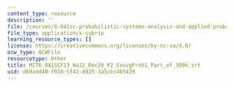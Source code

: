 ```yaml
---
content_type: resource
description: ''
file: /courses/6-041sc-probabilistic-systems-analysis-and-applied-probability-fall-2013/d69add40f0105f4289253a5cbc485439_MIT6_041SCF13_No32_Rec20_P2_ConvgProb1_Part_ef_300k.vtt
file_type: application/x-subrip
learning_resource_types: []
license: https://creativecommons.org/licenses/by-nc-sa/4.0/
ocw_type: OCWFile
resourcetype: Other
title: MIT6_041SCF13_No32_Rec20_P2_ConvgProb1_Part_ef_300k.srt
uid: d69add40-f010-5f42-8925-3a5cbc485439
---
```

